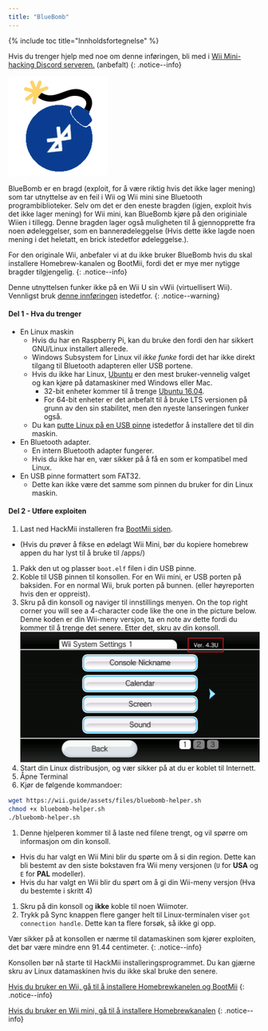 ```yaml
---
title: "BlueBomb"
---
```


{% include toc title="Innholdsfortegnelse" %}

Hvis du trenger hjelp med noe om denne inføringen, bli med i [Wii Mini-hacking Discord serveren.](https://discord.gg/6ryxnkS) (anbefalt)
{: .notice--info}

![BlueBomb](/images/bluebomb.png)

BlueBomb er en bragd (exploit, for å være riktig hvis det ikke lager mening) som tar utnyttelse av en feil i Wii og Wii mini sine Bluetooth programbiblioteker. Selv om det er den eneste bragden (igjen, exploit hvis det ikke lager mening) for Wii mini, kan BlueBomb kjøre på den originiale Wiien i tillegg. Denne bragden lager også muligheten til å gjennopprette fra noen ødeleggelser, som en bannerødeleggelse (Hvis dette ikke lagde noen mening i det heletatt, en brick istedetfor ødeleggelse.).

For den originale Wii, anbefaler vi at du ikke bruker BlueBomb hvis du skal installere Homebrew-kanalen og BootMii, fordi det er mye mer nytigge bragder tilgjengelig.
{: .notice--info}

Denne utnyttelsen funker ikke på en Wii U sin vWii (virtuellisert Wii). Vennligst bruk [denne innføringen](https://wiiuguide.xyz/#/vwii-modding) istedetfor.
{: .notice--warning}

#### Del 1 - Hva du trenger
- En Linux maskin
  - Hvis du har en Raspberry Pi, kan du bruke den fordi den har sikkert GNU/Linux installert allerede.
  - Windows Subsystem for Linux vil <em x id="3">ikke funke</em> fordi det har ikke direkt tilgang til Bluetooth adapteren eller USB portene.
  - Hvis du ikke har Linux, [Ubuntu](https://ubuntu.com/download/desktop) er den mest bruker-vennelig valget og kan kjøre på datamaskiner med Windows eller Mac.
    - 32-bit enheter kommer til å trenge [Ubuntu 16.04](http://releases.ubuntu.com/16.04/).
    - For 64-bit enheter er det anbefalt til å bruke LTS versionen på grunn av den sin stabilitet, men den nyeste lanseringen funker også.
  - Du kan [putte Linux på en USB pinne](https://ubuntu.com/tutorials/tutorial-create-a-usb-stick-on-windows#1-overview) istedetfor å installere det til din maskin.
- En Bluetooth adapter.
  - En intern Bluetooth adapter fungerer.
  - Hvis du ikke har en, vær sikker på å få en som er kompatibel med Linux.
- En USB pinne formattert som FAT32.
  - Dette kan ikke være det samme som pinnen du bruker for din Linux maskin.

#### Del 2 - Utføre exploiten
1. Last ned HackMii installeren fra [BootMii siden](https://bootmii.org/download/).
- (Hvis du prøver å fikse en ødelagt Wii Mini, bør du kopiere homebrew appen du har lyst til å bruke til /apps/)
1. Pakk den ut og plasser `boot.elf` filen i din USB pinne.
1. Koble til USB pinnen til konsollen. For en Wii mini, er USB porten på baksiden. For en normal Wii, bruk porten på bunnen. (eller høyreporten hvis den er oppreist).
1. Skru på din konsoll og naviger til innstillings menyen. On the top right corner you will see a 4-character code like the one in the picture below. Denne koden er din Wii-meny versjon, ta en note av dette fordi du kommer til å trenge det senere. Etter det, skru av din konsoll. ![SystemMenyVersjon](/images/Wii/SystemMenuVersion.png)
1. Start din Linux distribusjon, og vær sikker på at du er koblet til Internett.
1. Åpne Terminal
1. Kjør de følgende kommandoer:
```bash
wget https://wii.guide/assets/files/bluebomb-helper.sh
chmod +x bluebomb-helper.sh
./bluebomb-helper.sh
```
1. Denne hjelperen kommer til å laste ned filene trengt, og vil spørre om informasjon om din konsoll.
  - Hvis du har valgt en Wii Mini blir du spørte om å si din region. Dette kan bli bestemt av den siste bokstaven fra Wii meny versjonen (`U` for <strong x id="1">USA</strong> og `E` for <strong x id="1">PAL</strong> modeller).
  - Hvis du har valgt en Wii blir du spørt om å gi din Wii-meny versjon (Hva du bestemte i skritt 4)
1. Skru på din konsoll og **ikke** koble til noen Wiimoter.
1. Trykk på Sync knappen flere ganger helt til Linux-terminalen viser `got connection handle`. Dette kan ta flere forsøk, så ikke gi opp.

Vær sikker på at konsollen er nærme til datamaskinen som kjører exploiten, det bør være mindre enn 91.44 centimeter.
{: .notice--info}

Konsollen bør nå starte til HackMii installeringsprogrammet. Du kan gjærne skru av Linux datamaskinen hvis du ikke skal bruke den senere.

[Hvis du bruker en Wii, gå til å installere Homebrewkanelen og BootMii](hbc)
{: .notice--info}

[Hvis du bruker en Wii mini, gå til å installere Homebrewkanalen](hbc-mini)
{: .notice--info}
